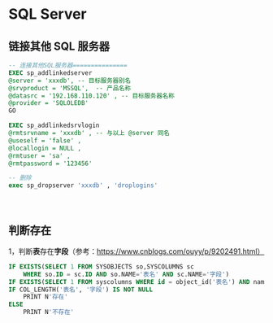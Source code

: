 # SQL Server



## 链接其他 SQL 服务器

```sql
-- 连接其他SQL服务器===============
EXEC sp_addlinkedserver
@server = 'xxxdb', -- 目标服务器别名
@srvproduct = 'MSSQL',  -- 产品名称
@datasrc = '192.168.110.120' , -- 目标服务器名称
@provider = 'SQLOLEDB'
GO

EXEC sp_addlinkedsrvlogin
@rmtsrvname = 'xxxdb' , -- 与以上 @server 同名
@useself = 'false' ,
@locallogin = NULL ,
@rmtuser = 'sa' ,
@rmtpassword = '123456'

-- 删除
exec sp_dropserver 'xxxdb' , 'droplogins'
```

　

## 判断存在

1，判断**表**存在**字段**（参考：https://www.cnblogs.com/ouyy/p/9202491.html）

```sql
IF EXISTS(SELECT 1 FROM SYSOBJECTS so,SYSCOLUMNS sc    
    WHERE so.ID = sc.ID AND so.NAME='表名' AND sc.NAME='字段') 
IF EXISTS(SELECT 1 FROM syscolumns WHERE id = object_id('表名') AND name = '字段')
IF COL_LENGTH('表名', '字段') IS NOT NULL    
    PRINT N'存在'    
ELSE    
    PRINT N'不存在'   
```